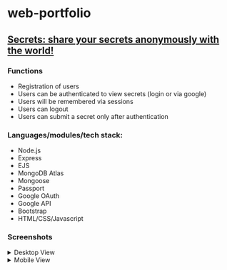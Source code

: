 # web-portfolio


## [Secrets: share your secrets anonymously with the world!](https://3000-k712-secretsejs-cxd5tucwj6c.ws-eu46.gitpod.io)

### Functions
- Registration of users
- Users can be authenticated to view secrets (login or via google)
- Users will be remembered via sessions
- Users can logout 
- Users can submit a secret only after authentication

### Languages/modules/tech stack:
- Node.js
- Express
- EJS
- MongoDB Atlas
- Mongoose
- Passport
- Google OAuth
- Google API
- Bootstrap
- HTML/CSS/Javascript

### Screenshots
<details>
  <summary>Desktop View</summary>
  
Home       |  Sign up
:-------------------------:|:-------------------------:
<img src="https://github.com/K-712/web-portfolio/blob/main/Secrets/secrets_home_page.png?raw=true" width="350">  |  <img src="https://github.com/K-712/web-portfolio/blob/main/Secrets/Secrets_signup.png?raw=true " width="350">

Login       |  Secrets
:-------------------------:|:-------------------------:
<img src="https://github.com/K-712/web-portfolio/blob/main/Secrets/secrets_login.png?raw=true" width="350">  |  <img src="https://github.com/K-712/web-portfolio/blob/main/Secrets/secrets_secrets_page.png?raw=true " width="350">

Submitting a secret |
:-------------------------:
<img src="https://github.com/K-712/web-portfolio/blob/main/Secrets/secrets_submit_secret.png?raw=true " width="350"> |
</details>

<details>
  <summary>Mobile View</summary>
  
  Home       |  Sign up
:-------------------------:|:-------------------------:
<img src="https://github.com/K-712/web-portfolio/blob/main/Secrets/Screenshot_20220604-142551.jpg?raw=true" width="350">  |  <img src="https://github.com/K-712/web-portfolio/blob/main/Secrets/Screenshot_20220604-142600.jpg?raw=true " width="350">

Login       |  Secrets
:-------------------------:|:-------------------------:
<img src="https://github.com/K-712/web-portfolio/blob/main/Secrets/Screenshot_20220604-141847__01.jpg?raw=true" width="350">  |  <img src="https://github.com/K-712/web-portfolio/blob/main/Secrets/Screenshot_20220604-142002.jpg?raw=true " width="350"> (extended screenshot)

Submitting a secret |
:-------------------------:
<img src="https://github.com/K-712/web-portfolio/blob/main/Secrets/Screenshot_20220604-142625.jpg?raw=true " width="350"> |
  
</details>
